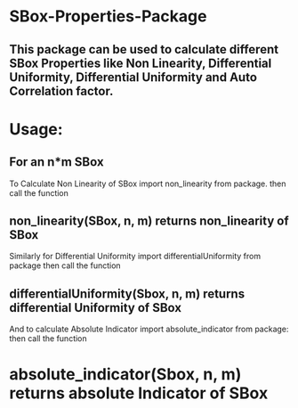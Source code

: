 # SBox-Properties-Package
## This package can be used to calculate different SBox Properties like Non Linearity, Differential Uniformity, Differential Uniformity and Auto Correlation factor.


# Usage:
## For an n*m SBox
To Calculate Non Linearity of SBox import non_linearity from package.
then call the function 
## non_linearity(SBox, n, m) returns non_linearity of SBox


Similarly for Differential Uniformity import differentialUniformity from package
then call the function
## differentialUniformity(Sbox, n, m) returns differential Uniformity of SBox


And to calculate Absolute Indicator import absolute_indicator from package:
then call the function
# absolute_indicator(Sbox, n, m) returns absolute Indicator of SBox


